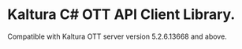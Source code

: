 # Kaltura C# OTT API Client Library.
Compatible with Kaltura OTT server version 5.2.6.13668 and above.

